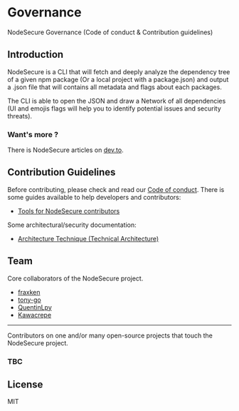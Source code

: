 # Governance
NodeSecure Governance (Code of conduct &amp; Contribution guidelines)

## Introduction
NodeSecure is a CLI that will fetch and deeply analyze the dependency tree of a given npm package (Or a local project with a package.json) and output a .json file that will contains all metadata and flags about each packages.

The CLI is able to open the JSON and draw a Network of all dependencies (UI and emojis flags will help you to identify potential issues and security threats).
### Want's more ?

There is NodeSecure articles on [dev.to](https://dev.to/fraxken/nodesecure-the-future-1f9c).

## Contribution Guidelines
Before contributing, please check and read our [Code of conduct](./COC_POLICY.md). There is some guides available to help developers and contributors:

- [Tools for NodeSecure contributors](./docs/tooling.md)

Some architectural/security documentation:

- [Architecture Technique (Technical Architecture)](https://docs.google.com/document/d/1853Uwup9mityAYqAOnen1KSqSA6hlBgpKU0u0ygGY4Y)
## Team

Core collaborators of the NodeSecure project.
- [fraxken](https://github.com/fraxken) 
- [tony-go](https://github.com/tony-go) 
- [QuentinLpy](https://github.com/QuentinLpy) 
- [Kawacrepe](https://github.com/Kawacrepe)

--- 

Contributors on one and/or many open-source projects that touch the NodeSecure project.

### TBC

## License
MIT
